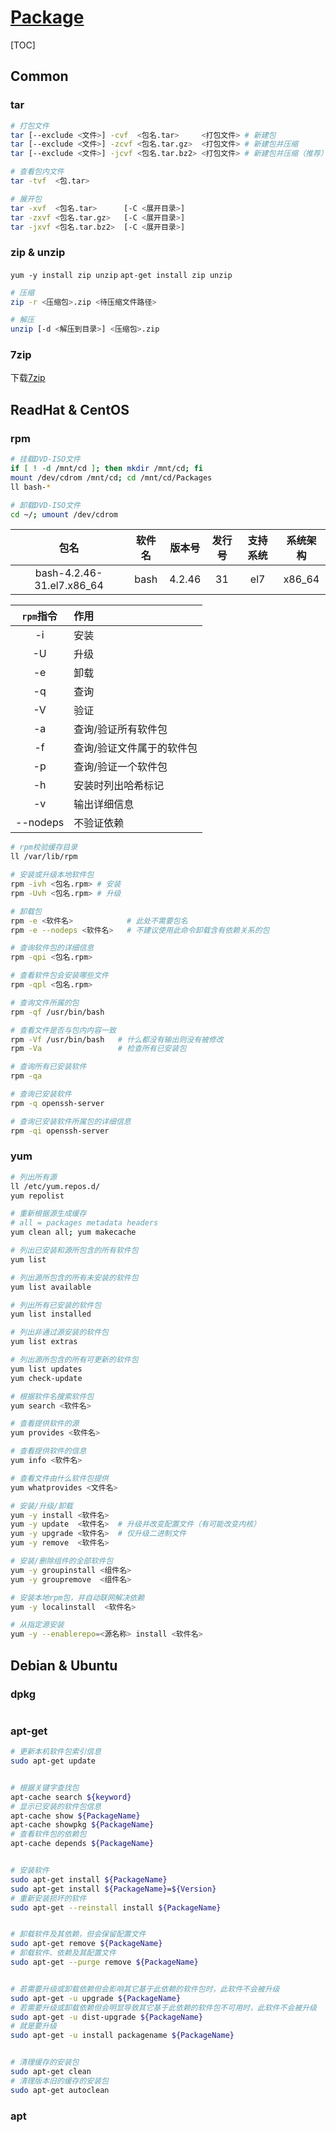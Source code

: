 <link rel="stylesheet" href="https://zhmhbest.gitee.io/hellomathematics/style/index.css">
<script src="https://zhmhbest.gitee.io/hellomathematics/style/index.js"></script>

# [Package](./index.html)

[TOC]

## Common

### tar

```bash
# 打包文件
tar [--exclude <文件>] -cvf  <包名.tar>     <打包文件> # 新建包
tar [--exclude <文件>] -zcvf <包名.tar.gz>  <打包文件> # 新建包并压缩
tar [--exclude <文件>] -jcvf <包名.tar.bz2> <打包文件> # 新建包并压缩（推荐）
```

```bash
# 查看包内文件
tar -tvf  <包.tar>
```

```bash
# 展开包
tar -xvf  <包名.tar>      [-C <展开目录>]
tar -zxvf <包名.tar.gz>   [-C <展开目录>]
tar -jxvf <包名.tar.bz2>  [-C <展开目录>]
```

### zip & unzip

`yum -y install zip unzip`
`apt-get install zip unzip`

```bash
# 压缩
zip -r <压缩包>.zip <待压缩文件路径>

# 解压
unzip [-d <解压到目录>] <压缩包>.zip
```

### 7zip

下载[7zip](https://sourceforge.net/projects/p7zip/files/p7zip/)


## ReadHat & CentOS

### rpm

```bash
# 挂载DVD-ISO文件
if [ ! -d /mnt/cd ]; then mkdir /mnt/cd; fi
mount /dev/cdrom /mnt/cd; cd /mnt/cd/Packages
ll bash-*

# 卸载DVD-ISO文件
cd ~/; umount /dev/cdrom
```

| 包名 | 软件名 | 版本号 | 发行号 | 支持系统 | 系统架构 |
| :-: | :-: | :-: | :-: | :-: | :-: |
| bash-4.2.46-31.el7.x86_64 | bash | 4.2.46 | 31 | el7 | x86_64 |

| `rpm`指令 | 作用 |
| :-: | :- |
| -i | 安装 |
| -U | 升级 |
| -e | 卸载 |
| -q | 查询 |
| -V | 验证 |
| -a | 查询/验证所有软件包 |
| -f | 查询/验证文件属于的软件包 |
| -p | 查询/验证一个软件包 |
| -h | 安装时列出哈希标记 |
| -v | 输出详细信息 |
| --nodeps | 不验证依赖 |

```bash
# rpm校验缓存目录
ll /var/lib/rpm

# 安装或升级本地软件包
rpm -ivh <包名.rpm> # 安装
rpm -Uvh <包名.rpm> # 升级

# 卸载包
rpm -e <软件名>            # 此处不需要包名
rpm -e --nodeps <软件名>   # 不建议使用此命令卸载含有依赖关系的包
```

```bash
# 查询软件包的详细信息
rpm -qpi <包名.rpm>

# 查看软件包会安装哪些文件
rpm -qpl <包名.rpm>
```

```bash
# 查询文件所属的包
rpm -qf /usr/bin/bash

# 查看文件是否与包内内容一致
rpm -Vf /usr/bin/bash   # 什么都没有输出则没有被修改
rpm -Va                 # 检查所有已安装包
```

```bash
# 查询所有已安装软件
rpm -qa

# 查询已安装软件
rpm -q openssh-server

# 查询已安装软件所属包的详细信息
rpm -qi openssh-server
```

### yum

```bash
# 列出所有源
ll /etc/yum.repos.d/
yum repolist

# 重新根据源生成缓存
# all = packages metadata headers
yum clean all; yum makecache

# 列出已安装和源所包含的所有软件包
yum list

# 列出源所包含的所有未安装的软件包
yum list available

# 列出所有已安装的软件包
yum list installed

# 列出非通过源安装的软件包
yum list extras

# 列出源所包含的所有可更新的软件包
yum list updates
yum check-update

# 根据软件名搜索软件包
yum search <软件名>

# 查看提供软件的源
yum provides <软件名>

# 查看提供软件的信息
yum info <软件名>

# 查看文件由什么软件包提供
yum whatprovides <文件名>
```

```bash
# 安装/升级/卸载
yum -y install <软件名>
yum -y update  <软件名>  # 升级并改变配置文件（有可能改变内核）
yum -y upgrade <软件名>  # 仅升级二进制文件
yum -y remove  <软件名>

# 安装/删除组件的全部软件包
yum -y groupinstall <组件名>
yum -y groupremove  <组件名>

# 安装本地rpm包，并自动联网解决依赖
yum -y localinstall  <软件名>

# 从指定源安装
yum -y --enablerepo=<源名称> install <软件名>
```

## Debian & Ubuntu

### dpkg

```bash
```

### apt-get

```bash
# 更新本机软件包索引信息
sudo apt-get update


# 根据关键字查找包
apt-cache search ${keyword}
# 显示已安装的软件包信息
apt-cache show ${PackageName}
apt-cache showpkg ${PackageName}
# 查看软件包的依赖包
apt-cache depends ${PackageName}


# 安装软件
sudo apt-get install ${PackageName}
sudo apt-get install ${PackageName}=${Version}
# 重新安装损坏的软件
sudo apt-get --reinstall install ${PackageName}


# 卸载软件及其依赖，但会保留配置文件
sudo apt-get remove ${PackageName}
# 卸载软件、依赖及其配置文件
sudo apt-get --purge remove ${PackageName}


# 若需要升级或卸载依赖但会影响其它基于此依赖的软件包时，此软件不会被升级
sudo apt-get -u upgrade ${PackageName}
# 若需要升级或卸载依赖但会明显导致其它基于此依赖的软件包不可用时，此软件不会被升级
sudo apt-get -u dist-upgrade ${PackageName}
# 就是要升级
sudo apt-get -u install packagename ${PackageName}


# 清理缓存的安装包
sudo apt-get clean
# 清理版本旧的缓存的安装包
sudo apt-get autoclean
```

### apt

```bash
```
